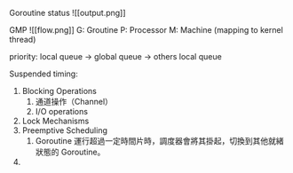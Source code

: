 Goroutine status
![[output.png]]

GMP 
![[flow.png]]
G: Groutine
P: Processor
M: Machine (mapping to kernel thread)

priority: local queue -> global queue -> others local queue

Suspended timing:
1. Blocking Operations
	1. 通道操作（Channel）
	2. I/O operations
2. Lock Mechanisms
3. Preemptive Scheduling
	1. Goroutine 運行超過一定時間片時，調度器會將其掛起，切換到其他就緒狀態的 Goroutine。
4. 
